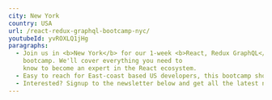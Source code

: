 ```yaml
---
city: New York
country: USA
url: /react-redux-graphql-bootcamp-nyc/
youtubeId: yvROXLQ1jHg
paragraphs:
  - Join us in <b>New York</b> for our 1-week <b>React, Redux GraphQL</b>
    bootcamp. We'll cover everything you need to
    know to become an expert in the React ecosystem.
  - Easy to reach for East-coast based US developers, this bootcamp should be blast!
  - Interested? Signup to the newsletter below and get all the latest news...
---
```

